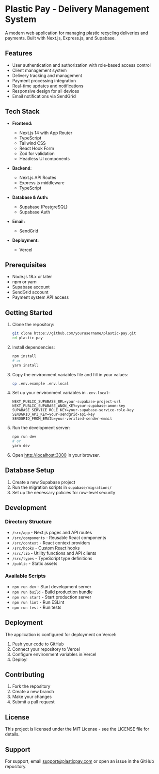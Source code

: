 # Plastic Pay - Delivery Management System

A modern web application for managing plastic recycling deliveries and payments. Built with Next.js, Express.js, and Supabase.

## Features

- User authentication and authorization with role-based access control
- Client management system
- Delivery tracking and management
- Payment processing integration
- Real-time updates and notifications
- Responsive design for all devices
- Email notifications via SendGrid

## Tech Stack

- **Frontend:**
  - Next.js 14 with App Router
  - TypeScript
  - Tailwind CSS
  - React Hook Form
  - Zod for validation
  - Headless UI components

- **Backend:**
  - Next.js API Routes
  - Express.js middleware
  - TypeScript

- **Database & Auth:**
  - Supabase (PostgreSQL)
  - Supabase Auth

- **Email:**
  - SendGrid

- **Deployment:**
  - Vercel

## Prerequisites

- Node.js 18.x or later
- npm or yarn
- Supabase account
- SendGrid account
- Payment system API access

## Getting Started

1. Clone the repository:
   ```bash
   git clone https://github.com/yourusername/plastic-pay.git
   cd plastic-pay
   ```

2. Install dependencies:
   ```bash
   npm install
   # or
   yarn install
   ```

3. Copy the environment variables file and fill in your values:
   ```bash
   cp .env.example .env.local
   ```

4. Set up your environment variables in `.env.local`:
   ```
   NEXT_PUBLIC_SUPABASE_URL=your-supabase-project-url
   NEXT_PUBLIC_SUPABASE_ANON_KEY=your-supabase-anon-key
   SUPABASE_SERVICE_ROLE_KEY=your-supabase-service-role-key
   SENDGRID_API_KEY=your-sendgrid-api-key
   SENDGRID_FROM_EMAIL=your-verified-sender-email
   ```

5. Run the development server:
   ```bash
   npm run dev
   # or
   yarn dev
   ```

6. Open [http://localhost:3000](http://localhost:3000) in your browser.

## Database Setup

1. Create a new Supabase project
2. Run the migration scripts in `supabase/migrations/`
3. Set up the necessary policies for row-level security

## Development

### Directory Structure

- `/src/app` - Next.js pages and API routes
- `/src/components` - Reusable React components
- `/src/context` - React context providers
- `/src/hooks` - Custom React hooks
- `/src/lib` - Utility functions and API clients
- `/src/types` - TypeScript type definitions
- `/public` - Static assets

### Available Scripts

- `npm run dev` - Start development server
- `npm run build` - Build production bundle
- `npm run start` - Start production server
- `npm run lint` - Run ESLint
- `npm run test` - Run tests

## Deployment

The application is configured for deployment on Vercel:

1. Push your code to GitHub
2. Connect your repository to Vercel
3. Configure environment variables in Vercel
4. Deploy!

## Contributing

1. Fork the repository
2. Create a new branch
3. Make your changes
4. Submit a pull request

## License

This project is licensed under the MIT License - see the LICENSE file for details.

## Support

For support, email support@plasticpay.com or open an issue in the GitHub repository.

